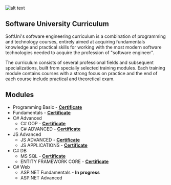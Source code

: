 ![alt text](https://camo.githubusercontent.com/8135ce5667cff213c23381fbf3a945c58ca0138ac9ca197ffa03828ab28c1f52/68747470733a2f2f75706c6f61642e77696b696d656469612e6f72672f77696b6970656469612f636f6d6d6f6e732f352f35352f536f6674776172652d556e69766572736974792d4c6f676f2d626c75652d686f72697a6f6e74616c2e706e67)


## Software University Curriculum
SoftUni's software engineering curriculum is a combination of programming and technology courses, entirely aimed at acquiring fundamentals knowledge and practical skills for working with the most modern software technologies needed to acquire the profession of "software engineer".

The curriculum consists of several professional fields and subsequent specializations, built from specially selected training modules. Each training module contains courses with a strong focus on practice and the end of each course include practical and theoretical exam.
## Modules

- Programming Basic - **[Certificate](https://softuni.bg/certificates/details/106550/c5db5da0)**
- Fundamentals - **[Certificate](https://softuni.bg/certificates/details/111834/a0c8d3a9)**
- C# Advanced 
    - C# OOP - **[Certificate](https://softuni.bg/certificates/details/120537/e2a3a7f5)**
    - C# ADVANCED - **[Certificate](https://softuni.bg/certificates/details/121990/f45c01ab)**
- JS Advanced
   - JS ADVANCED - **[Certificate](https://softuni.bg/certificates/details/126592/cd828618)**
   - JS APPLICATIONS - **[Certificate](https://softuni.bg/certificates/details/130313/5477ba2d)**
- C# DB
   - MS SQL - **[Certificate](https://softuni.bg/certificates/details/134764/54e18123)**
   - ENTITY FRAMEWORK CORE - **[Certificate](https://softuni.bg/certificates/details/138300/23efd48d)**
- C# Web
   - ASP.NET Fundamentals - **In progress**
   - ASP.NET Advanced

